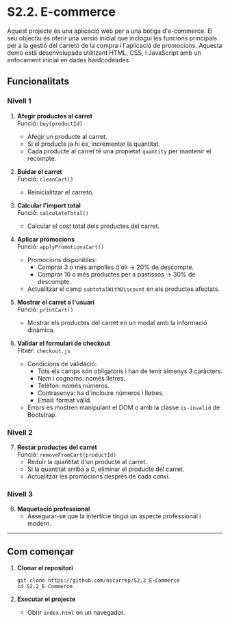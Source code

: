 
# S2.2. E-commerce

Aquest projecte és una aplicació web per a una botiga d'e-commerce. El seu objectiu és oferir una versió inicial que inclogui les funcions principals per a la gestió del carretó de la compra i l'aplicació de promocions. Aquesta demo està desenvolupada utilitzant HTML, CSS, i JavaScript amb un enfocament inicial en dades hardcodeades.

## Funcionalitats

### Nivell 1
1. **Afegir productes al carret**  
   Funció: `buy(productId)`  
   - Afegir un producte al carret.  
   - Si el producte ja hi és, incrementar la quantitat.  
   - Cada producte al carret té una propietat `quantity` per mantenir el recompte.

2. **Buidar el carret**  
   Funció: `cleanCart()`  
   - Reinicialitzar el carretó.

3. **Calcular l'import total**  
   Funció: `calculateTotal()`  
   - Calcular el cost total dels productes del carret.

4. **Aplicar promocions**  
   Funció: `applyPromotionsCart()`  
   - Promocions disponibles:  
     - Comprar 3 o més ampolles d'oli → 20% de descompte.  
     - Comprar 10 o més productes per a pastissos → 30% de descompte.  
   - Actualitzar el camp `subtotalWithDiscount` en els productes afectats.

5. **Mostrar el carret a l'usuari**  
   Funció: `printCart()`  
   - Mostrar els productes del carret en un modal amb la informació dinàmica.

6. **Validar el formulari de checkout**  
   Fitxer: `checkout.js`  
   - Condicions de validació:  
     - Tots els camps són obligatoris i han de tenir almenys 3 caràcters.  
     - Nom i cognoms: només lletres.  
     - Telèfon: només números.  
     - Contrasenya: ha d'incloure números i lletres.  
     - Email: format vàlid.  
   - Errors es mostren manipulant el DOM o amb la classe `is-invalid` de Bootstrap.

### Nivell 2
7. **Restar productes del carret**  
   Funció: `removeFromCart(productId)`  
   - Reduïr la quantitat d'un producte al carret.  
   - Si la quantitat arriba a 0, eliminar el producte del carret.  
   - Actualitzar les promocions després de cada canvi.

### Nivell 3
8. **Maquetació professional**  
   - Assegurar-se que la interfície tingui un aspecte professional i modern.

---

## Com començar

1. **Clonar el repositori**  
   ```
   git clone https://github.com/oscarrep/S2.2_E-Commerce
   cd S2.2_E-Commerce
   ```

2. **Executar el projecte**  
   - Obrir `index.html` en un navegador.

